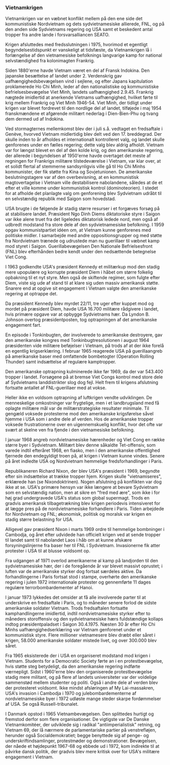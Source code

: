 ### Vietnamkrigen


Vietnamkrigen var en væbnet konflikt mellem på den ene side det kommunistiske Nordvietnam og dets sydvietnamesiske allierede, FNL, og på den anden side Sydvietnams regering og USA samt et beskedent antal tropper fra andre lande i forsvarsalliancen SEATO.

Krigen afsluttedes med fredsslutningen i 1975, hvorimod et egentligt begyndelsestidspunkt er vanskeligt at tidsfæste, da Vietnamkrigen lå i forlængelse af den vietnamesiske befolknings langvarige kamp for national selvstændighed fra kolonimagten Frankrig.

Siden 1880'erne havde Vietnam været en del af Fransk Indokina. Den japanske besættelse af landet under 2. Verdenskrig gav uafhængighedsbevægelsen vind i sejlene, og efter Japans kapitulation proklamerede Ho Chi Minh, leder af den nationalistiske og kommunistiske befrielsesbevægelse Viet Minh, landets uafhængighed 2.9.45. Frankrig nægtede imidlertid at anerkende Vietnams uafhængighed, hvilket førte til krig mellem Frankrig og Viet Minh 1946-54. Viet Minh, der tidligt under krigen var blevet fordrevet til den nordlige del af landet, tilføjede i maj 1954 franskmændene et afgørende militært nederlag i Dien-Bien-Phu og tvang dem dermed ud af Indokina.

Ved stormagternes mellemkomst blev der i juli s.å. vedtaget en fredsaftale i Genève, hvorved Vietnam midlertidig blev delt ved den 17. breddegrad. Der skulle inden to år afholdes et internationalt kontrolleret valg, og landet skulle genforenes under en fælles regering; dette valg blev aldrig afholdt. Vietnam var for længst blevet en del af den kolde krig, og den amerikanske regering, der allerede i begyndelsen af 1950'erne havde overtaget det meste af regningen for Frankrigs militære tilstedeværelse i Vietnam, var klar over, at et solidt flertal af stemmerne sandsynligvis ville gå til Ho Chi Minhs kommunister, der fik støtte fra Kina og Sovjetunionen. De amerikanske beslutningstagere var af den overbevisning, at en kommunistisk magtovertagelse i Vietnam ville destabilisere nabolandene, således at de et efter et ville komme under kommunistisk kontrol (dominoteorien). I stedet for at afholde det planlagte valg om genforening blev Sydvietnam udråbt til en selvstændig republik med Saigon som hovedstad.

USA brugte i de følgende år stadig større resurser i et forgæves forsøg på at stabilisere landet. Præsident Ngo Dinh Diems diktatoriske styre i Saigon var ikke alene truet fra det ligeledes diktatorisk ledede nord, men også af udbredt modstand fra store dele af den sydvietnamesiske befolkning. I 1959 opgav kommunistpartiet idéen om, at Vietnam kunne genforenes med politiske midler. I samarbejde med andre oppositionsgrupper og med støtte fra Nordvietnam trænede og udrustede man nu guerillaer til væbnet kamp mod styret i Saigon. Guerillabevægelsen Den Nationale Befrielsesfront (FNL) blev efterhånden bedre kendt under den nedsættende betegnelse Viet Cong.

I 1963 godkendte USA's præsident Kennedy et militærkup mod den stadig mere upopulære og korrupte præsident Diem i håbet om større folkelig opbakning til et nyt styre. Men også de skiftende regimer, som fulgte efter Diem, viste sig ude af stand til at klare sig uden massiv amerikansk støtte. Snarere end at opgive sit engagement i Vietnam valgte den amerikanske regering at optrappe det.

Da præsident Kennedy blev myrdet 22/11, tre uger efter kuppet mod og mordet på præsident Diem, havde USA 16.700 militære rådgivere i landet, hvis primære opgave var at opbygge Sydvietnams hær. Da Lyndon B. Johnson overtog præsidentposten, tog optrapningen af det amerikanske engagement fart.

En episode i Tonkinbugten, der involverede to amerikanske destroyere, gav den amerikanske kongres med Tonkinbugtresolutionen i august 1964 præsidenten vide militære beføjelser i Vietnam, på trods af at der ikke forelå en egentlig krigserklæring. I februar 1965 reagerede USA på guerillaangreb på amerikanske baser med omfattende bombetogter (Operation Rolling Thunder) samt indsættelse af regulære kamptropper.

Den amerikanske optrapning kulminerede ikke før 1969, da der var 543.400 tropper i landet. Forsøgene på at bremse Viet Congs kontrol med store dele af Sydvietnams landdistrikter slog dog fejl. Helt frem til krigens afslutning fortsatte antallet af FNL-guerillaer med at vokse.

Heller ikke en voldsom optrapning af luftkrigen vendte udviklingen. De menneskelige omkostninger var frygtelige, men i et landbrugsland med få oplagte militære mål var de militærstrategiske resultater minimale. Til gengæld voksede protesterne mod den amerikanske krigsførelse såvel hjemme i USA som i andre dele af verden. Hos de amerikanske tropper voksede frustrationerne over en uigennemskuelig konflikt, hvor det ofte var svært at skelne ven fra fjende i den vietnamesiske befolkning.

I januar 1968 angreb nordvietnamesiske hærenheder og Viet Cong en række større byer i Sydvietnam. Militært blev denne såkaldte Tet-offensiv, som varede indtil efteråret 1968, en fiasko, men i den amerikanske offentlighed fjernede den endegyldigt troen på, at krigen i Vietnam kunne vindes. Senere på året indledte USA og Nordvietnam hemmelige fredsforhandlinger i Paris.

Republikaneren Richard Nixon, der blev USA's præsident i 1969, begyndte efter sin indsættelse at trække tropper hjem. Krigen skulle "vietnamiseres", erklærede han (se Nixondoktrinen). Nogen afslutning på konflikten var dog ikke at se. USA's primære hensyn var ikke længere at bevare Sydvietnam som en selvstændig nation, men at sikre en "fred med ære", som ikke i for høj grad undergravede USA's status som global supermagt. Trods en gradvis amerikansk tilbagetrækning blev krigen periodevis intensiveret for at lægge pres på de nordvietnamesiske forhandlere i Paris. Tiden arbejdede for Nordvietnam og FNL; økonomisk, politisk og moralsk var krigen en stadig større belastning for USA.

Alligevel gav præsident Nixon i marts 1969 ordre til hemmelige bombninger i Cambodja, og året efter udvidede han officielt krigen ved at sende tropper til landet samt til nabolandet Laos i håb om at kunne afskære forsyningslinjerne fra baser her til FNL i Sydvietnam. Invasionerne fik atter protester i USA til at blusse voldsomt op.

Fra udgangen af 1971 overlod amerikanerne al kamp på landjorden til den sydvietnamesiske hær, der i de foregående år var blevet massivt oprustet; i luften var de amerikanske styrker dog fortsat særdeles aktive. Da forhandlingerne i Paris fortsat stod i stampe, overhørte den amerikanske regering i julen 1972 internationale protester og gennemførte 11 dages regulære terrorbombardementer af Hanoi.

I januar 1973 lykkedes det omsider at få alle involverede parter til at underskrive en fredsaftale i Paris, og to måneder senere forlod de sidste amerikanske soldater Vietnam. Trods fredsaftalen fortsatte kamphandlingerne imidlertid, indtil nordvietnamesiske styrker efter to måneders storoffensiv og den sydvietnamesiske hærs fuldstændige kollaps indtog præsidentpaladset i Saigon 30.4.1975. Næsten 30 år efter Ho Chi Minhs uafhængighedserklæring var Vietnam genforenet under et kommunistisk styre. Flere millioner vietnamesere blev dræbt eller såret i krigen, 58.000 amerikanske soldater mistede livet, og over 300.000 blev såret.

Fra 1965 eksisterede der i USA en organiseret modstand mod krigen i Vietnam. Students for a Democratic Society førte an i en protestbevægelse, hvis støtte steg betydeligt, da den amerikanske regering indførte værnepligt. Sidst i 1960'erne blev den organiserede protestbevægelse stadig mere militant, og på flere af landets universiteter var der voldelige sammenstød mellem studenter og politi. Også i andre dele af verden blev der protesteret voldsomt. Ikke mindst afsløringen af My Lai-massakren, USA's invasion i Cambodja i 1970 og julebombardementerne af nordvietnamesiske byer i 1972 udløste mange steder skarpe fordømmelser af USA. Se også Russell-tribunalet.

I Danmark opstod i 1965 Vietnambevægelsen. Den splittedes hurtigt og fremstod derfor som flere organisationer. De vigtigste var De Danske Vietnamkomitéer, der udviklede sig i radikal "antiimperialistisk" retning, og Vietnam 69, der lå nærmere de parlamentariske partier på venstrefløjen, herunder også Socialdemokratiet; begge benyttede sig af penge- og underskriftindsamlinger, protestmøder og demonstrationer. Bevægelsen, der nåede et højdepunkt 1967-68 og ebbede ud i 1972, kom indirekte til at påvirke dansk politik, der gradvis blev mere kritisk over for USA's militære engagement i Vietnam.